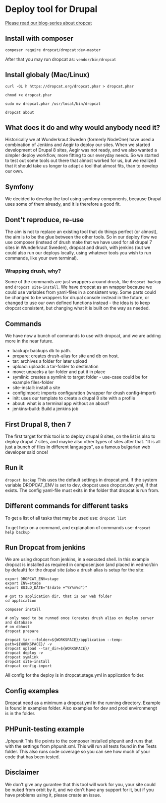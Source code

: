 # Deploy tool for Drupal

[Please read our blog-series about dropcat](https://wunderkraut.se/dropcat)

## Install with composer
`composer require dropcat/dropcat:dev-master`

After that you may run dropcat as: `vendor/bin/dropcat`

## Install globaly (Mac/Linux)
`curl -OL h https://dropcat.org/dropcat.phar > dropcat.phar`

`chmod +x dropcat.phar`

`sudo mv dropcat.phar /usr/local/bin/dropcat`

`dropcat about`

## What does it do and why would anybody need it?
Historically we at Wunderkraut Sweden (formerly NodeOne) have used a combination 
of Jenkins and Aegir to deploy our sites. When we started development of  Drupal 8 
sites, Aegir was not ready, and we also wanted a simpler deploy workflow,
more fitting to our everyday needs. So we started to test out some tools 
out there that almost worked for us, but we realized that it should take us 
longer to adapt a tool that almost fits, than to develop our own.

## Symfony
We decided to develop the tool using symfony components, because Drupal uses 
some of them already, and it is therefore a good fit. 

## Dont't reproduce, re-use
The aim is not to replace an existing tool that do things perfect (or almost), 
the aim is to be the glue between the other tools. So in our deploy flow we use
composer (instead of drush make that we have used for all drupal 7 sites in 
Wunderkraut Sweden), dropcat and drush, with jenkins (but we could also run our
deploys locally, using whatever tools you wish to run commands, like your own 
terminal).

### Wrapping drush, why?
Some of the commands are just wrappers around drush, like `dropcat backup` and 
`dropcat site-install`. We have dropcat as an wrapper because we could use 
variables from yaml-files in a consistent way. Some parts could be changed to be 
wrappers for drupal console instead in the future, or changed to use our own 
defined functions instead - the idea is to keep dropcat consistent, but 
changing what it is built on the way as needed.

## Commands
We have now a bunch of commands to use with dropcat, and we are adding more in 
the near future.

* backup: backups db to path.
* prepare: creates drush-alias for site and db on host.
* tar: archives a folder for later upload
* upload: uploads a tar-folder to destination
* move: unpacks a tar-folder and put it in place
* symlink: creates a symlink to target folder - use-case could be for example files-folder
* site-install: install a site 
* configimport: imports configuration (wrapper for drush config-import)
* init: uses our template to create a drupal 8 site with a profile
* about: what is a terminal app without an about?
* jenkins-build: Build a jenkins job

## First Drupal 8, then 7
The first target for this tool is to deploy drupal 8 sites, on the list is also 
to deploy drupal 7 sites, and maybe also other types of sites after that. "It is 
all just a bunch of files in different languages", as a famous bulgarian web developer 
said once!

## Run it
`dropcat backup`
This uses the default settings in dropcat.yml. If the system variable DROPCAT_ENV 
is set to dev, dropcat uses dropcat.dev.yml, if that exists. 
The config yaml-file must exits in the folder that dropcat is
run from.

## Different commands for different tasks
To get a list of all tasks that may be used use:
`dropcat list`

To get help on a command, and explanation of commands use:
`dropcat help backup`


## Run Dropcat from jenkins
We are using dropcat from jenkins, in a executed shell. In this example dropcat 
is installed as required in composer.json (and placed in vednor/bin by default) 
for the drupal site (also a drush alias is setup for the site:
```
export DROPCAT_ENV=stage
export ENV=stage
export BUILD_DATE="$(date +"%Y%m%d")"

# got to application dir, that is our web folder
cd application

composer install

# only need to be runned once (creates drush alias on deploy server and database 
# on dbhost
dropcat prepare

dropcat tar --folder=${WORKSPACE}/application --temp-path=${WORKSPACE}/ -v
dropcat upload --tar_dir=${WORKSPACE}/
dropcat deploy -v
dropcat symlink
dropcat site-install
dropcat config-import

```
All config for the deploy is in dropcat.stage.yml in application folder.

## Config examples
Dropcat need as a minimum a dropcat.yml in the running directory. Example is 
found in examples folder. Also examples for dev and prod environmengt is in the 
folder.


## PHPunit-testing example
./phpunit
This file points to the composer installed phpunit and runs that with
the settings from phpunit.xml. This will run all tests found in the
Tests folder. This also runs code coverage so you can see how much of
your code that has been tested.


## Disclaimer
We don't give any gurantee that this tool will work for you, your site could be
nuked from orbit by it, and we don't have any support for it, but if you have 
problems using it, please create an issue.
